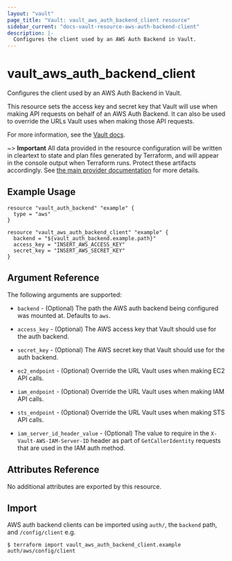 ```yaml
---
layout: "vault"
page_title: "Vault: vault_aws_auth_backend_client resource"
sidebar_current: "docs-vault-resource-aws-auth-backend-client"
description: |-
  Configures the client used by an AWS Auth Backend in Vault.
---
```


# vault\_aws\_auth\_backend\_client

Configures the client used by an AWS Auth Backend in Vault.

This resource sets the access key and secret key that Vault will use
when making API requests on behalf of an AWS Auth Backend. It can also
be used to override the URLs Vault uses when making those API requests.

For more information, see the
[Vault docs](https://www.vaultproject.io/api/auth/aws/index.html#configure-client).

~> **Important** All data provided in the resource configuration will be
written in cleartext to state and plan files generated by Terraform, and
will appear in the console output when Terraform runs. Protect these
artifacts accordingly. See
[the main provider documentation](../index.html)
for more details.

## Example Usage

```hcl
resource "vault_auth_backend" "example" {
  type = "aws"
}

resource "vault_aws_auth_backend_client" "example" {
  backend = "${vault_auth_backend.example.path}"
  access_key = "INSERT_AWS_ACCESS_KEY"
  secret_key = "INSERT_AWS_SECRET_KEY"
}
```

## Argument Reference

The following arguments are supported:

* `backend` - (Optional) The path the AWS auth backend being configured was
	mounted at.  Defaults to `aws`.

* `access_key` - (Optional) The AWS access key that Vault should use for the
	auth backend.

* `secret_key` - (Optional) The AWS secret key that Vault should use for the
	auth backend.

* `ec2_endpoint` - (Optional) Override the URL Vault uses when making EC2 API
	calls.

* `iam_endpoint` - (Optional) Override the URL Vault uses when making IAM API
	calls.

* `sts_endpoint` - (Optional) Override the URL Vault uses when making STS API
	calls.

* `iam_server_id_header_value` - (Optional) The value to require in the
	`X-Vault-AWS-IAM-Server-ID` header as part of `GetCallerIdentity` requests
	that are used in the IAM auth method.

## Attributes Reference

No additional attributes are exported by this resource.

## Import

AWS auth backend clients can be imported using `auth/`, the `backend` path, and `/config/client` e.g.

```
$ terraform import vault_aws_auth_backend_client.example auth/aws/config/client
```

